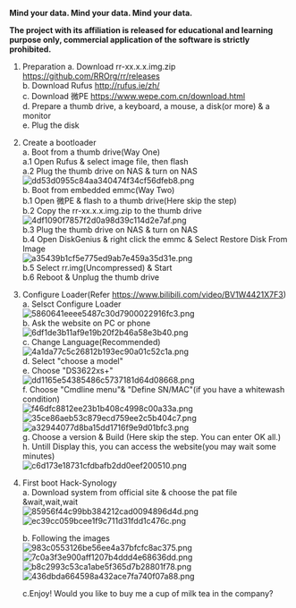 **Mind your data. Mind your data. Mind your data.**  

**The project with its affiliation is released for educational and learning purpose only, commercial application of the software is strictly prohibited.**  

1. Preparation
	a. Download rr-xx.x.x.img.zip https://github.com/RROrg/rr/releases  
	b. Download Rufus http://rufus.ie/zh/  
	c. Download 微PE https://www.wepe.com.cn/download.html  
	d. Prepare a thumb drive, a keyboard, a mouse, a disk(or more) & a monitor  
	e. Plug the disk  
3. Create a bootloader  
	a. Boot from a thumb drive(Way One)  
	a.1 Open Rufus & select image file, then flash  
	a.2 Plug the thumb drive on NAS & turn on NAS  
![dd53d0955c84aa340474f34cf56dfeb8.png](./_resources/dd53d0955c84aa340474f34cf56dfeb8.png)  
	b. Boot from embedded emmc(Way Two)  
	b.1 Open 微PE & flash to a thumb drive(Here skip the step)    
	b.2 Copy the rr-xx.x.x.img.zip to the thumb drive
	![4df1090f7857f2d0a98d39c114d2e7af.png](./_resources/4df1090f7857f2d0a98d39c114d2e7af.png)  
	b.3 Plug the thumb drive on NAS & turn on NAS  
	b.4 Open DiskGenius & right click the emmc & Select Restore Disk From Image  
	![a35439b1cf5e775ed9ab7e459a35d31e.png](./_resources/a35439b1cf5e775ed9ab7e459a35d31e.png)  
	b.5 Select rr.img(Uncompressed) & Start  
	b.6 Reboot & Unplug the thumb drive  
4. Configure Loader(Refer https://www.bilibili.com/video/BV1W4421X7F3)  
	a. Selsct Configure Loader  
	![5860641eeee5487c30d7900022916fc3.png](./_resources/5860641eeee5487c30d7900022916fc3.png)  
	b. Ask the website on PC or phone  
	![6df1de3b11af9e19b20f2b46a58e3b40.png](./_resources/6df1de3b11af9e19b20f2b46a58e3b40.png)  
	c. Change Language(Recommended)  
		![4a1da77c5c26812b193ec90a01c52c1a.png](./_resources/4a1da77c5c26812b193ec90a01c52c1a.png)  
	d. Select "choose a model"  
	e. Choose "DS3622xs+"  
	![dd1165e54385486c5737181d64d08668.png](./_resources/dd1165e54385486c5737181d64d08668.png)  
	f. Choose "Cmdline menu"& "Define SN/MAC"(if you have a whitewash condition)  
	![f46dfc8812ee23b1b408c4998c00a33a.png](./_resources/f46dfc8812ee23b1b408c4998c00a33a.png)
	![35ce86aeb53c879ecd759ee2c5b404c7.png](./_resources/35ce86aeb53c879ecd759ee2c5b404c7.png)
	![a32944077d8ba15dd1716f9e9d01bfc3.png](./_resources/a32944077d8ba15dd1716f9e9d01bfc3.png)  
	g. Choose a version & Build (Here skip the step. You can enter OK all.)  
	h. Untill Display this, you can access the website(you may wait some minutes)  
![c6d173e18731cfdbafb2dd0eef200510.png](./_resources/c6d173e18731cfdbafb2dd0eef200510.png)  
5. First boot Hack-Synology  
	a. Download system from official site & choose the pat file &wait,wait,wait  
![85956f44c99bb384212cad0094896d4d.png](./_resources/85956f44c99bb384212cad0094896d4d.png)![ec39cc059bcee1f9c711d31fdd1c476c.png](./_resources/ec39cc059bcee1f9c711d31fdd1c476c.png)  

	b. Following the images  
![983c0553126be56ee4a37bfcfc8ac375.png](./_resources/983c0553126be56ee4a37bfcfc8ac375.png)
![7c0a3f3e900aff1207b4ddd4e68636dd.png](./_resources/7c0a3f3e900aff1207b4ddd4e68636dd.png)
![b8c2993c53ca1abe5f365d7b28801f78.png](./_resources/b8c2993c53ca1abe5f365d7b28801f78.png)
![436dbda664598a432ace7fa740f07a88.png](./_resources/436dbda664598a432ace7fa740f07a88.png)  
 
	c.Enjoy! Would you like to buy me a cup of milk tea in the company?  
	
